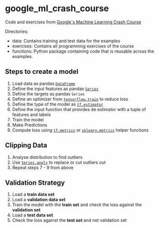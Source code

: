 # google_ml_crash_course
Code and exercises from [Google´s Machine Learning Crash Course](https://developers.google.com/machine-learning/crash-course/)

Directories:
* data: Contains training and test data for the examples
* exercises: Contains all programming exercises of the course
* functions: Python package containing code that is reusable across the examples.

## Steps to create a model

1. Load data as pandas [`DataFrame`](https://pandas.pydata.org/pandas-docs/stable/generated/pandas.DataFrame.html)
2. Define the input features as pandas [`Series`](https://pandas.pydata.org/pandas-docs/stable/generated/pandas.Series.html)
3. Define the targets as pandas `Series`
4. Define an optimizer from [`tensorflow.train`](https://www.tensorflow.org/api_docs/python/tf/train) to reduce loss
5. Define the type of the model as [`tf.estimator`](https://www.tensorflow.org/api_docs/python/tf/estimator)
6. Define the input function that provides de estimator with a tuple of features and labels
7. Train the model
8. Make Predictions
9. Compute loss using [`tf.metrics`](https://www.tensorflow.org/api_docs/python/tf/metrics) or [`sklearn.metrics`](http://scikit-learn.org/stable/modules/classes.html#sklearn-metrics-metrics) helper functions

## Clipping Data

1. Analyse distribution to find outliers
2. Use [`Series.apply`](https://pandas.pydata.org/pandas-docs/stable/generated/pandas.Series.apply.html#pandas.Series.apply) to replace or cut outliers out 
3. Repeat steps 7 - 9 from above

## Validation Strategy

1. Load a **train data set**
2. Load a **validation data set**
3. Train the model with the **train set** and check the loss against the **validation set**
4. Load a **test data set**
5. Check the loss against the **test set** and not validation set 
